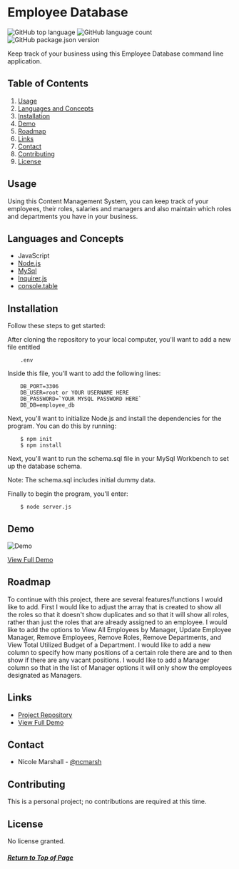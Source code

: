 # Employee Database

![GitHub top language](https://img.shields.io/github/languages/top/ncmarsh/employee_database)
![GitHub language count](https://img.shields.io/github/languages/count/ncmarsh/employee_database)
![GitHub package.json version](https://img.shields.io/github/package-json/v/ncmarsh/employee_database)

Keep track of your business using this Employee Database command line application.

## Table of Contents

1. [Usage](#Usage)
1. [Languages and Concepts](#Languages-and-Concepts)
1. [Installation](#Installation)
1. [Demo](#Demo)
1. [Roadmap](#Roadmap)
1. [Links](#Links)
1. [Contact](#Contact)
1. [Contributing](#Contributing)
1. [License](#License)

## Usage

Using this Content Management System, you can keep track of your employees, their roles, salaries and managers and also maintain which roles and departments you have in your business.

## Languages and Concepts

- JavaScript
- [Node.js](https://nodejs.org/en/)
- [MySql](https://www.npmjs.com/package/mysql)
- [Inquirer.js](https://www.npmjs.com/package/inquirer)
- [console.table](https://www.npmjs.com/package/console.table)

## Installation

Follow these steps to get started:

After cloning the repository to your local computer, you'll want to add a new file entitled

        .env

Inside this file, you'll want to add the following lines:

        DB_PORT=3306
        DB_USER=root or YOUR USERNAME HERE
        DB_PASSWORD=`YOUR MYSQL PASSWORD HERE`
        DB_DB=employee_db

Next, you'll want to initialize Node.js and install the dependencies for the program. You can do this by running:

        $ npm init
        $ npm install

Next, you'll want to run the schema.sql file in your MySql Workbench to set up the database schema. 

Note: The schema.sql includes initial dummy data.

Finally to begin the program, you'll enter:

        $ node server.js

## Demo

![Demo](./assets/demo.gif)

[View Full Demo](https://youtu.be/i2hdFaexJS4)

## Roadmap

To continue with this project, there are several features/functions I would like to add. First I would like to adjust the array that is created to show all the roles so that it doesn't show duplicates and so that it will show all roles, rather than just the roles that are already assigned to an employee. I would like to add the options to View All Employees by Manager, Update Employee Manager, Remove Employees, Remove Roles, Remove Departments, and View Total Utilized Budget of a Department. I would like to add a new column to specify how many positions of a certain role there are and to then show if there are any vacant positions. I would like to add a Manager column so that in the list of Manager options it will only show the employees designated as Managers.

## Links

- [Project Repository](https://github.com/ncmarsh/employee_database)
- [View Full Demo](https://youtu.be/i2hdFaexJS4)

## Contact

- Nicole Marshall - [@ncmarsh](https://github.com/ncmarsh)

## Contributing

This is a personal project; no contributions are required at this time.

## License

No license granted.

##### [Return to Top of Page](#Employee-Database)